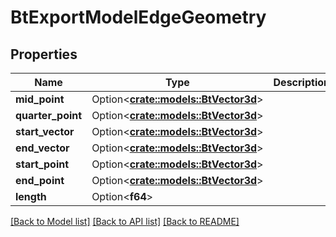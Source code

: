 # BtExportModelEdgeGeometry

## Properties

Name | Type | Description | Notes
------------ | ------------- | ------------- | -------------
**mid_point** | Option<[**crate::models::BtVector3d**](BTVector3d.md)> |  | [optional]
**quarter_point** | Option<[**crate::models::BtVector3d**](BTVector3d.md)> |  | [optional]
**start_vector** | Option<[**crate::models::BtVector3d**](BTVector3d.md)> |  | [optional]
**end_vector** | Option<[**crate::models::BtVector3d**](BTVector3d.md)> |  | [optional]
**start_point** | Option<[**crate::models::BtVector3d**](BTVector3d.md)> |  | [optional]
**end_point** | Option<[**crate::models::BtVector3d**](BTVector3d.md)> |  | [optional]
**length** | Option<**f64**> |  | [optional]

[[Back to Model list]](../README.md#documentation-for-models) [[Back to API list]](../README.md#documentation-for-api-endpoints) [[Back to README]](../README.md)


